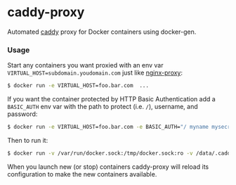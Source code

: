 # caddy-proxy
Automated [caddy](https://github.com/mholt/caddy) proxy for Docker containers using docker-gen.

### Usage

Start any containers you want proxied with an env var `VIRTUAL_HOST=subdomain.youdomain.com` just like [nginx-proxy](https://github.com/jwilder/nginx-proxy):
```sh
$ docker run -e VIRTUAL_HOST=foo.bar.com  ...
```

If you want the container protected by HTTP Basic Authentication add a `BASIC_AUTH` env var with the path to protect (i.e. `/`), username, and password:
```sh
$ docker run -e VIRTUAL_HOST=foo.bar.com -e BASIC_AUTH="/ myname mysecrect" ...
```

Then to run it:
```sh
$ docker run -v /var/run/docker.sock:/tmp/docker.sock:ro -v /data/.caddy:/root/.caddy --name caddy-proxy -p 80:80 -p 443:443 -e CADDY_OPTIONS="--email youremail@example.com" -d blackglory/caddy-proxy:0.2.1
```

When you launch new (or stop) containers caddy-proxy will reload its configuration to make the new containers available.
